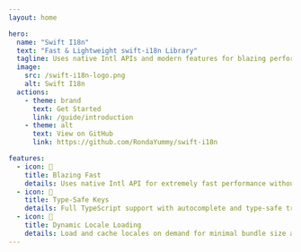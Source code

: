 ```yaml
---
layout: home

hero:
  name: "Swift I18n"
  text: "Fast & Lightweight swift-i18n Library"
  tagline: Uses native Intl APIs and modern features for blazing performance, dynamic locale loading, and type-safe keys.
  image:
    src: /swift-i18n-logo.png
    alt: Swift I18n
  actions:
    - theme: brand
      text: Get Started
      link: /guide/introduction
    - theme: alt
      text: View on GitHub
      link: https://github.com/RondaYummy/swift-i18n

features:
  - icon: 🚀
    title: Blazing Fast
    details: Uses native Intl API for extremely fast performance without extra dependencies.
  - icon: 🧩
    title: Type-Safe Keys
    details: Full TypeScript support with autocomplete and type-safe translation keys.
  - icon: 🎳
    title: Dynamic Locale Loading
    details: Load and cache locales on demand for minimal bundle size and easy scalability
---
```



